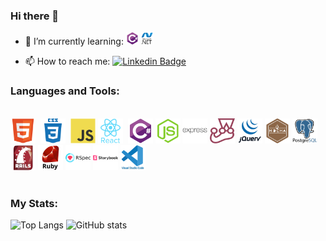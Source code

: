 ### Hi there 👋

- 🌱 I’m currently learning: <img src="https://github.com/devicons/devicon/blob/master/icons/csharp/csharp-original.svg" title="csharp" alt="csharp" height="20" width="20"/> <img src="https://github.com/devicons/devicon/blob/master/icons/dot-net/dot-net-original-wordmark.svg" title="csharp" alt="csharp" height="20" width="20"/> 

- 📫 How to reach me: [![Linkedin Badge](https://img.shields.io/badge/-LinkedIn-blue?style=flat&logo=Linkedin&logoColor=white)](https://www.linkedin.com/in/dan-lindeblom/)

### Languages and Tools:
<br/>


<div>
  <img src="https://github.com/devicons/devicon/blob/master/icons/html5/html5-original.svg" title="HTML5" alt="HTML" width="40" height="40"/>&nbsp;
  <img src="https://github.com/devicons/devicon/blob/master/icons/css3/css3-plain-wordmark.svg"  title="CSS3" alt="CSS" width="40" height="40"/>&nbsp;
  <img src="https://github.com/devicons/devicon/blob/master/icons/javascript/javascript-original.svg" title="javascript" alt="javascript" height="40" width="40"/>
  <img src="https://github.com/devicons/devicon/blob/master/icons/react/react-original-wordmark.svg" title="React" alt="React" width="40" height="40"/>&nbsp;
  <img src="https://github.com/devicons/devicon/blob/master/icons/csharp/csharp-original.svg" title="csharp" alt="csharp" height="40" width="40"/>
  <img src="https://github.com/devicons/devicon/blob/master/icons/nodejs/nodejs-original.svg" title="nodejs" alt="nodejs" height="40" width="40"/>
  <img src="https://github.com/devicons/devicon/blob/master/icons/express/express-original-wordmark.svg" title="express" alt="express" height="40" width="40"/>
  <img src="https://github.com/devicons/devicon/blob/master/icons/jest/jest-plain.svg" title="express" alt="express" height="40" width="40"/>
  <img src="https://github.com/devicons/devicon/blob/master/icons/jquery/jquery-original-wordmark.svg" title="express" alt="express" height="40" width="40"/>
  <img src="https://github.com/devicons/devicon/blob/master/icons/mocha/mocha-plain.svg" title="express" alt="express" height="40" width="40"/>
  <img src="https://github.com/devicons/devicon/blob/master/icons/postgresql/postgresql-original-wordmark.svg" title="express" alt="express" height="40" width="40"/>
  <img src="https://github.com/devicons/devicon/blob/master/icons/rails/rails-original-wordmark.svg" title="express" alt="express" height="40" width="40"/>
  <img src="https://github.com/devicons/devicon/blob/master/icons/ruby/ruby-original-wordmark.svg" title="express" alt="express" height="40" width="40"/>
  <img src="https://github.com/devicons/devicon/blob/master/icons/rspec/rspec-original-wordmark.svg" title="express" alt="express" height="40" width="40"/>
  <img src="https://github.com/devicons/devicon/blob/master/icons/storybook/storybook-original-wordmark.svg" title="express" alt="express" height="40" width="40"/>
  <img src="https://github.com/devicons/devicon/blob/master/icons/vscode/vscode-original-wordmark.svg" title="express" alt="express" height="40" width="40"/>
</div>
<br/>

### My Stats:

![Top Langs](https://github-readme-stats.vercel.app/api/top-langs/?username=DLindeblom&theme=algolia)
![GitHub stats](https://github-readme-stats.vercel.app/api?username=DLindeblom&show_icons=true&theme=algolia)

<!--
**DLindeblom/DLindeblom** is a ✨ _special_ ✨ repository because its `README.md` (this file) appears on your GitHub profile.

Here are some ideas to get you started:

- 🔭 I’m currently working on ...
- 🌱 I’m currently learning ...
- 👯 I’m looking to collaborate on ...
- 🤔 I’m looking for help with ...
- 💬 Ask me about ...
- 📫 How to reach me: ...
- 😄 Pronouns: ...
- ⚡ Fun fact: ...
-->
